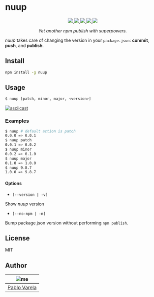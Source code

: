 # nuup

<p align="center">
  <a href="https://travis-ci.org/pablopunk/nuup"><img src="https://img.shields.io/travis/pablopunk/nuup.svg" /> </a>
  <a href="https://codecov.io/gh/pablopunk/nuup"><img src="https://img.shields.io/codecov/c/github/pablopunk/nuup.svg" /> </a>
  <a href="https://standardjs.com"><img src="https://img.shields.io/badge/code_style-standard-brightgreen.svg" /> </a>
  <a href="https://github.com/pablopunk/miny"><img src="https://img.shields.io/badge/made_with-miny-1eced8.svg" /> </a>
  <a href="https://www.npmjs.com/package/nuup"><img src="https://img.shields.io/npm/dt/nuup.svg" /></a>
</p>

<p align="center">
  <i>Yet another npm publish with superpowers.</i>
</p>

*nuup* takes care of changing the version in your `package.json`: **commit**, **push**, and **publish**.

## Install

```sh
npm install -g nuup
```


## Usage

```sh
$ nuup [patch, minor, major, <version>]
```

[![asciicast](https://asciinema.org/a/TmCFYO8SZ6t7K5S6DbSof6sNG.svg)](https://asciinema.org/a/TmCFYO8SZ6t7K5S6DbSof6sNG)

### Examples

```sh
$ nuup # default action is patch
0.0.0 => 0.0.1
$ nuup patch
0.0.1 => 0.0.2
$ nuup minor
0.0.2 => 0.1.0
$ nuup major
0.1.0 => 1.0.0
$ nuup 9.8.7
1.0.0 => 9.8.7
```

#### Options

* `[--version | -v]`

Show *nuup* version

* `[--no-npm | -n]`

Bump package.json version without performing `npm publish`.


## License

MIT


## Author

| ![me](https://gravatar.com/avatar/fa50aeff0ddd6e63273a068b04353d9d?size=100)           |
| --------------------------------- |
| [Pablo Varela](https://pablo.life)   |

